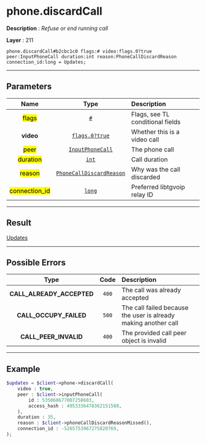 # phone.discardCall

**Description** : *Refuse or end running call*

**Layer** : 211

```tl
phone.discardCall#b2cbc1c0 flags:# video:flags.0?true peer:InputPhoneCall duration:int reason:PhoneCallDiscardReason connection_id:long = Updates;
```

---

## Parameters

| Name | Type | Description |
| :---: | :---: | :--- |
| <mark>flags</mark> | [`#`](type/#) | Flags, see TL conditional fields |
| **video** | [`flags.0?true`](type/true) | Whether this is a video call |
| <mark>peer</mark> | [`InputPhoneCall`](type/InputPhoneCall) | The phone call |
| <mark>duration</mark> | [`int`](type/int) | Call duration |
| <mark>reason</mark> | [`PhoneCallDiscardReason`](type/PhoneCallDiscardReason) | Why was the call discarded |
| <mark>connection_id</mark> | [`long`](type/long) | Preferred libtgvoip relay ID |

---

## Result

[Updates](type/Updates)

---

## Possible Errors

| Type | Code | Description |
| :---: | :---: | :--- |
| **CALL_ALREADY_ACCEPTED** | `400` | The call was already accepted |
| **CALL_OCCUPY_FAILED** | `500` | The call failed because the user is already making another call |
| **CALL_PEER_INVALID** | `400` | The provided call peer object is invalid |

---

## Example

```php
$updates = $client->phone->discardCall(
	video : true,
	peer : $client->inputPhoneCall(
		id : 535068677007258603,
		access_hash : 4953336478362151580,
	),
	duration : 35,
	reason : $client->phoneCallDiscardReasonMissed(),
	connection_id : -5265753967275820769,
);
```